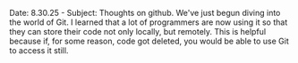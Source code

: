 Date: 8.30.25 - Subject: Thoughts on github. We've just begun diving into the world of Git. I learned that a lot of programmers are now using it so that they can store their code not only locally, but remotely. This is helpful because if, for some reason, code got deleted, you would be able to use Git to access it still.